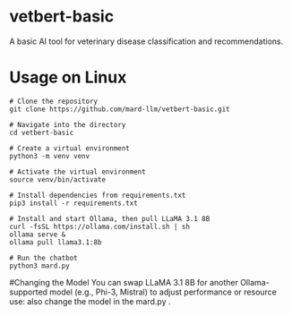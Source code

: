 # vetbert-basic
A basic AI tool for veterinary disease classification and recommendations.


# Usage on Linux
```
# Clone the repository
git clone https://github.com/mard-llm/vetbert-basic.git

# Navigate into the directory
cd vetbert-basic

# Create a virtual environment
python3 -m venv venv

# Activate the virtual environment
source venv/bin/activate

# Install dependencies from requirements.txt
pip3 install -r requirements.txt

# Install and start Ollama, then pull LLaMA 3.1 8B
curl -fsSL https://ollama.com/install.sh | sh
ollama serve &
ollama pull llama3.1:8b

# Run the chatbot
python3 mard.py
```
#Changing the Model
You can swap LLaMA 3.1 8B for another Ollama-supported model (e.g., Phi-3, Mistral) to adjust performance or resource use: 
also change the model in the mard.py .
